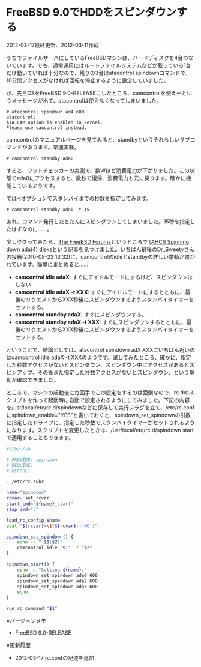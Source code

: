# FreeBSD 9.0でHDDをスピンダウンする

2012-03-17最終更新、2012-03-11作成

うちでファイルサーバにしているFreeBSDマシンは、ハードディスクを4台つないでいます。でも、通常運用にはルートファイルシステムなどが載っている1台だけ動いていれば十分なので、残りの3台はatacontrol spindownコマンドで、10分間アクセスがなければ回転を停止するように設定していました。

が、先日OSをFreeBSD 9.0-RELEASEにしたところ、camcontrolを使えーというメッセージが出て、atacontrolは使えなくなってしまいました。

    # atacontrol spindown ad4 600
    atacontrol:
    ATA_CAM option is enabled in kernel.
    Please use camcontrol instead.

camcontrolのマニュアルページを見てみると、standbyというそれらしいサブコマンドがあります。早速実験。

    # camcontrol standby ada0

すると、ワットチェッカーの実測で、数Wほど消費電力が下がりました。この状態でada0にアクセスすると、数秒で復帰、消費電力も元に戻ります。確かに機能しているようです。

では-tオプションでスタンバイまでの秒数を指定してみます。

    # camcontrol standby ada0 -t 15

あれ、コマンド発行したとたんにスピンダウンしてしまいました。15秒を指定したはずなのに……。

少しググってみたら、[The FreeBSD Forums](http://forums.freebsd.org/)というところで
[[AHCI] Spinning down ada(4) disks](http://forums.freebsd.org/showthread.php?t=8841)という記事を見つけました。いちばん最後のDr_Sweetyさんの投稿(2010-08-23 13:32)に、camcontrolのidleとstandbyの詳しい挙動が書かれています。簡単にまとめると……

- **camcontrol idle adaX**: すぐにアイドルモードにするけど、スピンダウンはしない
- **camcontrol idle adaX -t XXX**: すぐにアイドルモードにするとともに、最後のリクエストからXXX秒後にスピンダウンするようスタンバイタイマーをセットする。
- **camcontrol standby adaX**: すぐにスピンダウンする。
- **camcontrol standby adaX -t XXX**: すぐにスピンダウンするとともに、最後のリクエストからXXX秒後にスピンダウンするようスタンバイタイマーをセットする。

ということで、結論としては、atacontrol spindown adX XXXにいちばん近いのはcamcontrol idle adaX -t XXXのようです。試してみたところ、確かに、指定した秒数アクセスがないとスピンダウン、スピンダウン中にアクセスがあるとスピンアップ、その後また指定した秒数アクセスがないとスピンダウン、という挙動が確認できました。

ところで、マシンの起動後に毎回手でこの設定をするのは面倒なので、rc.dのスクリプトを作って起動時に自動で設定されるようにしてみました。下記の内容を/usr/local/etc/rc.d/spindownなどに保存して実行フラグを立て、/etc/rc.confにspindown_enable="YES"と書いておくと、spindown_set_spindownの引数に指定したドライブに、指定した秒数でスタンバイタイマーがセットされるようになります。スクリプトを変更したときは、/usr/local/etc/rc.d/spindown startで適用することもできます。

```sh
#!/bin/sh

# PROVIDE: spindown
# REQUIRE:
# BEFORE:

. /etc/rc.subr

name="spindown"
rcvar=`set_rcvar`
start_cmd="${name}_start"
stop_cmd=":"

load_rc_config $name
eval "${rcvar}=\${${rcvar}:-'NO'}"

spindown_set_spindown() {
    echo -n " $1($2)"
    camcontrol idle "$1" -t "$2"
}

spindown_start() {
    echo -n "Setting ${name}:"
    spindown_set_spindown ada0 600
    spindown_set_spindown ada2 600
    spindown_set_spindown ada3 600
    echo
}

run_rc_command "$1"
```

※バージョンメモ

- FreeBSD 9.0-RELEASE

※更新履歴

- 2012-03-17 rc.confの記述を追加
